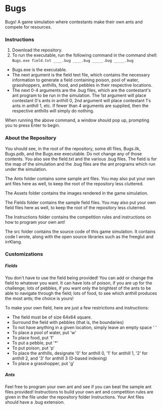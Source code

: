 # Bugs
Bugs! A game simulation where contestants make their own ants and compete for resources. 

### Instructions
1. Download the repository. 
2. To run the executable, run the following command in the command shell: 
`Bugs.exe field.txt ____.bug ____.bug _____.bug _____.bug`
* Bugs.exe is the executable. 
* The next argument is the field text file, which contains the necessary information to 
generate a field containing poison, pool of water, grasshoppers, anthills, food, and 
pebbles in their respective locations. 
* The next 0-4 arguments are the .bug files, which are the contestant's ant program 
to be run in the simulation. The 1st argument will place contestant 0's ants in anthill 0, 
2nd argument will place contestant 1's ants in anthill 1, etc. If fewer than 4 arguments 
are supplied, then the respective anthills will simply do nothing. 

When running the above command, a window should pop up, prompting you to press Enter to begin. 

### About the Repository
You should see, in the root of the repository, some dll files, Bugs.ilk, Bugs.pdb, 
and the Bugs.exe executable. Do not change any of those contents. You also see the 
field.txt and the various .bug files. The field is for the map of the simulation and the 
.bug files are the ant programs which run under the simulation. 

The Ants folder contains some sample ant files. You may also put your own ant files here 
as well, to keep the root of the repository less cluttered. 

The Assets folder contains the images rendered in the game simulation. 

The Fields folder contains the sample field files. You may also put your own field files here 
as well, to keep the root of the repository less cluterred. 

The Instructions folder contains the competition rules and instructions on how to program your 
own ant! 

The src folder contains the source code of this game simulation. It contains code I wrote, along 
with the open source libraries such as the freeglut and irrKlang. 

### Customizations
##### Fields
You don't have to use the field being provided! You can add or change the field to 
whatever you want. It can have lots of poison, if you are up for the challenge; lots 
of pebbles, if you want only the brightest of the ants to be able to navigate through 
the field; lots of food, to see which anthill produces the most ants; the choice is 
yours! 

To make your own field, here are just a few restrictions and instructions: 
* The field must be of size 64x64 square. 
* Surround the field with pebbles (that is, the boundaries)
* To not have anything in a given location, simply leave an empty space ' '
* To place a pool of water, put 'w'
* To place food, put 'f'
* To put a pebble, put '\*'
* To put poison, put 'p'
* To place the anthills, designate '0' for anthill 0, '1' for anthill 1, 
'2' for anthill 2, and '3' for anthill 3 (0-based indexing)
* To place a grasshopper, put 'g' 

##### Ants
Feel free to program your own ant and see if you can beat the sample ant files provided! 
Instructions to build your own ant and competition rules are given in the file under the 
repository folder Instructions. Your Ant files should have a .bug extension. 
